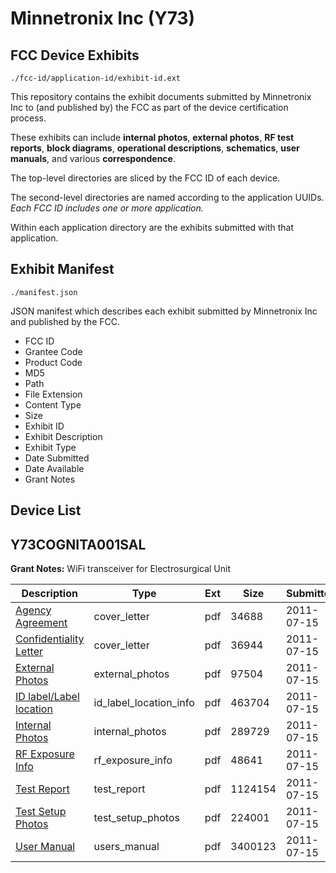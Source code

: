 # Minnetronix Inc (Y73)
## FCC Device Exhibits

```
./fcc-id/application-id/exhibit-id.ext
```

This repository contains the exhibit documents submitted by Minnetronix Inc to (and published by) the FCC as part of the device certification process.

These exhibits can include **internal photos**, **external photos**, **RF test reports**, **block diagrams**, **operational descriptions**, **schematics**, **user manuals**, and various **correspondence**.

The top-level directories are sliced by the FCC ID of each device.

The second-level directories are named according to the application UUIDs. *Each FCC ID includes one or more application.*

Within each application directory are the exhibits submitted with that application. 

## Exhibit Manifest

```
./manifest.json
```

JSON manifest which describes each exhibit submitted by Minnetronix Inc and published by the FCC.

- FCC ID
- Grantee Code
- Product Code
- MD5
- Path
- File Extension
- Content Type
- Size
- Exhibit ID
- Exhibit Description
- Exhibit Type
- Date Submitted
- Date Available
- Grant Notes

## Device List
## Y73COGNITA001SAL
**Grant Notes:** WiFi transceiver for Electrosurgical Unit

| Description | Type | Ext | Size | Submitted | Available |
| ----------- | ---- | --- | ---- | --------- | --------- |
| [Agency Agreement](Y73COGNITA001SAL/d2d257a2bdaa82d66bca83e6703d5cbd/1502466.pdf) | cover_letter | pdf | 34688 | 2011-07-15 | 2011-07-15 |
| [Confidentiality Letter](Y73COGNITA001SAL/d2d257a2bdaa82d66bca83e6703d5cbd/1502467.pdf) | cover_letter | pdf | 36944 | 2011-07-15 | 2011-07-15 |
| [External Photos](Y73COGNITA001SAL/d2d257a2bdaa82d66bca83e6703d5cbd/1502475.pdf) | external_photos | pdf | 97504 | 2011-07-15 | 2011-07-15 |
| [ID label/Label location](Y73COGNITA001SAL/d2d257a2bdaa82d66bca83e6703d5cbd/1502472.pdf) | id_label_location_info | pdf | 463704 | 2011-07-15 | 2011-07-15 |
| [Internal Photos](Y73COGNITA001SAL/d2d257a2bdaa82d66bca83e6703d5cbd/1502474.pdf) | internal_photos | pdf | 289729 | 2011-07-15 | 2011-07-15 |
| [RF Exposure Info](Y73COGNITA001SAL/d2d257a2bdaa82d66bca83e6703d5cbd/1502477.pdf) | rf_exposure_info | pdf | 48641 | 2011-07-15 | 2011-07-15 |
| [Test Report](Y73COGNITA001SAL/d2d257a2bdaa82d66bca83e6703d5cbd/1502476.pdf) | test_report | pdf | 1124154 | 2011-07-15 | 2011-07-15 |
| [Test Setup Photos](Y73COGNITA001SAL/d2d257a2bdaa82d66bca83e6703d5cbd/1502473.pdf) | test_setup_photos | pdf | 224001 | 2011-07-15 | 2011-07-15 |
| [User Manual](Y73COGNITA001SAL/d2d257a2bdaa82d66bca83e6703d5cbd/1502471.pdf) | users_manual | pdf | 3400123 | 2011-07-15 | 2011-07-15 |
